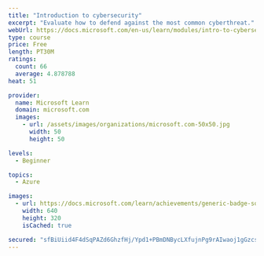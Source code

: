 ```yaml
---
title: "Introduction to cybersecurity"
excerpt: "Evaluate how to defend against the most common cyberthreat."
webUrl: https://docs.microsoft.com/en-us/learn/modules/intro-to-cybersecurity/
type: course
price: Free
length: PT30M
ratings:
  count: 66
  average: 4.878788
heat: 51

provider:
  name: Microsoft Learn
  domain: microsoft.com
  images:
    - url: /assets/images/organizations/microsoft.com-50x50.jpg
      width: 50
      height: 50

levels:
  - Beginner

topics:
  - Azure

images:
  - url: https://docs.microsoft.com/learn/achievements/generic-badge-social.png
    width: 640
    height: 320
    isCached: true

secured: "sfBiUiid4F4dSqPAZd6GhzfHj/Ypd1+PBmDNBycLXfujnPg9rAIwaoj1gGzcsCmY8xr2m8XasIlYxm4pdsrLlCpEUcCXCbn8G1fWCsJusOtuIeaRz2Wi0e+6nwzvysOM1URQiICT0XZ1i6g+V7nZcHbQmhms2qUqDN2F+Lzt+90uYRKGy1iWU5AbE2v7w2z/ZfJc+Ix6kRCXRz/Kv64cFrM14wPzoxVl1fZNm2Lky5XJUJOocUI5ZHSsURXBPGbEwzbcqbqBoAqiSUvetaMd6E16BzdvBj/HelxV+sB11M5mj0CqnA8D5UQg0uu4gUu41ZQlURkV2u08XbwN1pBx43pIot5dUo6DbE42BRLxu9Amm2LBRuC0gqcwhtOhS5Kd92/47er3xGh/vLC40Kfi/3uor4LY9EcVFP8O/GPQflo=;6IkcQH4TCHuhPec0ttPl1A=="
---
```


